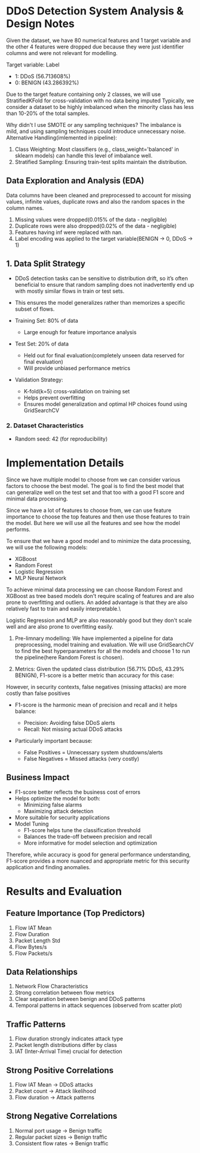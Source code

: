 # DDoS Detection System Analysis & Design Notes

Given the dataset, we have 80 numerical features and 1 target variable and the other 4 features were dropped due because they were just identifier columns and were not relevant for modelling.


Target variable: Label
- 1: DDoS (56.713608%)
- 0: BENIGN (43.286392%)

Due to the target feature containing only 2 classes, we will use StratifiedKFold for cross-validation with no data being imputed Typically, we consider a dataset to be highly imbalanced when the minority class has less than 10-20% of the total samples.

Why didn't I use SMOTE or any sampling techniques?
The imbalance is mild, and using sampling techniques could introduce unnecessary noise.
Alternative Handling(imlemented in pipeline):
1. Class Weighting: Most classifiers (e.g., class_weight='balanced' in sklearn models) can handle this level of imbalance well.
2. Stratified Sampling: Ensuring train-test splits maintain the distribution.


## Data Exploration and Analysis (EDA)
Data columns have been cleaned and preprocessed to account for missing values, infinite values, duplicate rows and also the random spaces in the column names.
1. Missing values were dropped(0.015% of the data - negligible)
2. Duplicate rows were also dropped(0.02% of the data - negligible)
3. Features having inf were replaced with nan.
4. Label encoding was applied to the target variable(BENIGN -> 0, DDoS -> 1)


## 1. Data Split Strategy

- DDoS detection tasks can be sensitive to distribution drift, so it’s often beneficial to ensure that random sampling does not inadvertently end up with mostly similar flows in train or test sets.
- This ensures the model generalizes rather than memorizes a specific subset of flows.

- Training Set: 80% of data
  * Large enough for feature importance analysis

- Test Set: 20% of data
  * Held out for final evaluation(completely unseen data reserved for final evaluation)
  * Will provide unbiased performance metrics

- Validation Strategy:
  * K-fold(k=5) cross-validation on training set
  * Helps prevent overfitting
  * Ensures model generalization and optimal HP choices found using GridSearchCV

### 2. Dataset Characteristics
- Random seed: 42 (for reproducibility)


# Implementation Details
Since we have multiple model to choose from we can consider various factors to choose the best model. The goal is to find the best model that can generalize well on the test set and that too with a good F1 score and minimal data processing.

Since we have a lot of features to choose from, we can use feature importance to choose the top features and then use those features to train the model. But here we will use all the features and see how the model performs.

To ensure that we have a good model and to minimize the data processing, we will use the following models:
- XGBoost
- Random Forest
- Logistic Regression
- MLP Neural Network

To achieve minimal data processing we can choose Random Forest and XGBoost as tree based models don't require scaling of features and are also prone to overfitting and outliers. An added advantage is that they are also relatively fast to train and easily interpretable.\\

Logistic Regression and MLP are also reasonably good but they don't scale well and are also prone to overfitting easily.

1. Pre-limnary modelling:
We have implemented a pipeline for data preprocessing, model training and evaluation. We will use GridSearchCV to find the best hyperparameters for all the models and choose 1 to run the pipeline(here Random Forest is chosen).

2. Metrics:
Given the updated class distribution (56.71% DDoS, 43.29% BENIGN), F1-score is a better metric than accuracy for this case:

However, in security contexts, false negatives (missing attacks) are more costly than false positives
- F1-score is the harmonic mean of precision and recall and it helps balance:
    - Precision: Avoiding false DDoS alerts
    - Recall: Not missing actual DDoS attacks

- Particularly important because:
    - False Positives = Unnecessary system shutdowns/alerts
    - False Negatives = Missed attacks (very costly)

## Business Impact
- F1-score better reflects the business cost of errors
- Helps optimize the model for both:
    - Minimizing false alarms
    - Maximizing attack detection
- More suitable for security applications
- Model Tuning
    - F1-score helps tune the classification threshold
    - Balances the trade-off between precision and recall
    - More informative for model selection and optimization

Therefore, while accuracy is good for general performance understanding, F1-score provides a more nuanced and appropriate metric for this security application and finding anomalies.


# Results and Evaluation

## Feature Importance (Top Predictors)
1. Flow IAT Mean
2. Flow Duration
3. Packet Length Std
4. Flow Bytes/s
5. Flow Packets/s


## Data Relationships
1. Network Flow Characteristics
2. Strong correlation between flow metrics
3. Clear separation between benign and DDoS patterns
4. Temporal patterns in attack sequences (observed from scatter plot)


## Traffic Patterns
1. Flow duration strongly indicates attack type
2. Packet length distributions differ by class
3. IAT (Inter-Arrival Time) crucial for detection

## Strong Positive Correlations
1. Flow IAT Mean → DDoS attacks
2. Packet count → Attack likelihood
3. Flow duration → Attack patterns

## Strong Negative Correlations
1. Normal port usage → Benign traffic
2. Regular packet sizes → Benign traffic
3. Consistent flow rates → Benign traffic

